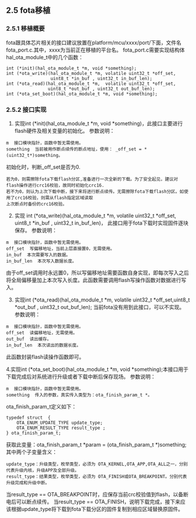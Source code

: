 ## 2.5 fota移植
### 2.5.1 移植概要
  fota跟具体芯片相关的接口建议放置在platform/mcu/xxxx/port/下面，文件名fota_port.c.其中，xxxx为当前正在移植的平台名。
  fota_port.c需要实现结构体hal_ota_module_t中的几个函数：

    int (*init)(hal_ota_module_t *m, void *something);
    int (*ota_write)(hal_ota_module_t *m, volatile uint32_t *off_set,
                     uint8_t *in_buf , uint32_t in_buf_len);
    int (*ota_read)(hal_ota_module_t *m,  volatile uint32_t *off_set,
                    uint8_t *out_buf , uint32_t out_buf_len);
    int (*ota_set_boot)(hal_ota_module_t *m, void *something);

 ### 2.5.2 接口实现
  1. 实现int (*init)(hal_ota_module_t *m, void *something)，此接口主要进行flash硬件及相关变量的初始化。
  参数说明：

    m  接口模块指针，函数中暂无需使用。
    something  当前被用作断点续传的断点地址，使用： _off_set = *(uint32_t*)something。

  初始化时，判断_off_set是否为0.

    若为0，则需擦除fota下载flash分区,准备进行一次全新的下载。为了安全起见，建议对flash操作进行crc16校验，故同时初始化crc16.   
    若不为0，则认为上次下载中断，接下来将进行断点续传。无需擦除fota下载flash分区。如使用了crc16校验，则需从flash指定区域读取
    上次断点时备份的crc16校验。 

  2. 实现 int (*ota_write)(hal_ota_module_t *m, volatile uint32_t *off_set, uint8_t *in_buf , uint32_t in_buf_len)，
  此接口用于fota下载时实现固件逐块保存。
  参数说明：

    m  接口模块指针，函数中暂无需使用。
    off_set  写偏移地址，当前上层直接置0，无需使用。
    in_buf  本次需要写入的数据。
    in_buf_len  本次写入数据长度。

  由于off_set调用时永远置0，所以写偏移地址需要函数自身实现，即每次写入之后将全局偏移量加上本次写入长度。此函数需要调用flash写操作函数对数据进行写入。

  3. 实现int (*ota_read)(hal_ota_module_t *m,  volatile uint32_t *off_set,uint8_t *out_buf , uint32_t out_buf_len);
  当前fota没有用到此接口，可以不实现。
  参数说明：

    m  接口模块指针，函数中暂无需使用。
    off_set  读偏移地址，无需使用。
    out_buf  读出缓存。
    in_buf_len  本次读出的数据长度。
 
  此函数封装flash读操作函数即可。

  4.实现int (*ota_set_boot)(hal_ota_module_t *m, void *something);本接口用于下载完成后对系统进行升级或者下载中断后保存现场。
  参数说明：

    m  接口模块指针，函数中暂无需使用。
    something  传入的参数，真实传入类型为：ota_finish_param_t *。

ota_finish_param_t定义如下：

    typedef struct  {
        OTA_ENUM_UPDATE_TYPE update_type;
        OTA_ENUM_RESULT_TYPE result_type ;
    } ota_finish_param_t;

  获取此变量：ota_finish_param_t *param = (ota_finish_param_t *)something;其中两个子变量含义：

    update_type：升级类型，枚举类型，必须为 OTA_KERNEL,OTA_APP,OTA_ALL之一，分别代表升级内核，升级APP及全部升级。
    result_type：结果类型，枚举类型，必须为 OTA_FINISH或OTA_BREAKPOINT。分别代表升级完成和升级中断。

  当result_type == OTA_BREAKPOINT时，应保存当前crc校验值到flash，以备断电后可以断点续传。
  当result_type == OTA_FINISH，说明下载完成，接下来应该根据update_type将下载到fota下载分区的固件复制到相应区域替换原固件。
